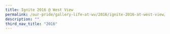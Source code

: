 ```yaml
---
title: Ignite 2016 @ West View
permalink: /our-pride/gallery-life-at-wv/2016/ignite-2016-at-west-view/
description: ""
third_nav_title: "2016"
---
```

